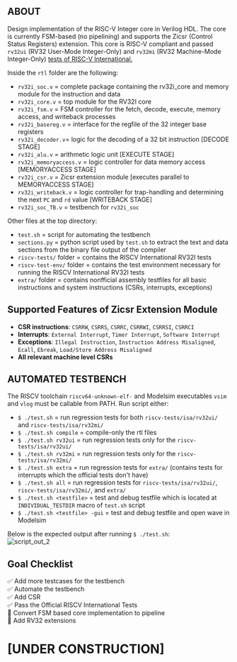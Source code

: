 ## ABOUT
Design implementation of the RISC-V Integer core in Verilog HDL. The core is currently FSM-based (no pipelining) and supports the Zicsr (Control Status Registers) extension. This core is RISC-V compliant and passed `rv32ui` (RV32 User-Mode Integer-Only) and `rv32mi` (RV32 Machine-Mode Integer-Only) [tests of RISC-V International.](https://github.com/riscv-software-src/riscv-tests)

Inside the `rtl` folder are the following:  

 - `rv32i_soc.v` = complete package containing the rv32i_core and memory module for the instruction and data
 - `rv32i_core.v` = top module for the RV32I core  
 - `rv32i_fsm.v` = FSM controller for the fetch, decode, execute, memory access, and writeback processes
 - `rv32i_basereg.v` = interface for the regfile of the 32 integer base registers 
 - `rv32i_decoder.v`= logic for the decoding of a 32 bit instruction [DECODE STAGE]
 - `rv32i_alu.v` =  arithmetic logic unit [EXECUTE STAGE]
 - `rv32i_memoryaccess.v` = logic controller for data memory access [MEMORYACCESS STAGE]
 - `rv32i_csr.v` = Zicsr extension module [executes parallel to MEMORYACCESS STAGE]
 - `rv32i_writeback.v` = logic controller for trap-handling and determining the next `PC` and `rd` value [WRITEBACK STAGE]
 - `rv32i_soc_TB.v` = testbench for `rv32i_soc`
 
 Other files at the top directory:
 - `test.sh` = script for automating the testbench
 - `sections.py` = python script used by `test.sh` to extract the text and data sections from the binary file output of the compiler
 - `riscv-tests/` folder = contains the RISCV International RV32I tests
 - `riscv-test-env/` folder = contains the test environment necessary for running the RISCV International RV32I tests
 - `extra/` folder = contains nonfficial assembly testfiles for all basic instructions and system instructions (CSRs, interrupts, exceptions)
 
## Supported Features of Zicsr Extension Module
 - **CSR instructions**: `CSRRW`, `CSRRS`, `CSRRC`, `CSRRWI`, `CSRRSI`, `CSRRCI`
 - **Interrupts**: `External Interrupt`, `Timer Interrupt`, `Software Interrupt`
 - **Exceptions**: `Illegal Instruction`, `Instruction Address Misaligned`, `Ecall`, `Ebreak`, `Load/Store Address Misaligned`
 - **All relevant machine level CSRs**



## AUTOMATED TESTBENCH
The RISCV toolchain `riscv64-unknown-elf-` and Modelsim executables `vsim` and `vlog` must be callable from PATH. Run script either:
 - `$ ./test.sh` = run regression tests for both `riscv-tests/isa/rv32ui/` and `riscv-tests/isa/rv32mi/`
 - `$ ./test.sh compile` = compile-only the rtl files
 - `$ ./test.sh rv32ui` = run regression tests only for the `riscv-tests/isa/rv32ui/`
 - `$ ./test.sh rv32mi` = run regression tests only for the `riscv-tests/isa/rv32mi/`
 - `$ ./test.sh extra` =  run regression tests for `extra/` (contains tests for interrupts which the official tests don't have)
 - `$ ./test.sh all` = run regression tests for `riscv-tests/isa/rv32ui/`, `riscv-tests/isa/rv32mi/`, and `extra/`
 - `$ ./test.sh <testfile>` = test and debug testfile <testfile> which is located at `INDIVIDUAL_TESTDIR` macro of `test.sh` script
 - `$ ./test.sh <testfile> -gui` = test and debug testfile <testfile> and open wave in Modelsim

Below is the expected output after running `$ ./test.sh`:   
![script_out_2](https://user-images.githubusercontent.com/87559347/169702033-ac69dd82-9976-4895-9978-660f8c366b53.png)

## Goal Checklist
 :white_check_mark: Add more testcases for the testbench    
 :white_check_mark: Automate the testbench   
 :white_check_mark: Add CSR    
 :white_check_mark: Pass the Official RISCV International Tests   
 :black_square_button: Convert FSM based core implementation to pipeline       
 :black_square_button: Add RV32 extensions    
 
# [UNDER CONSTRUCTION] 
